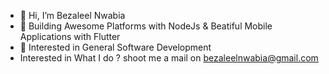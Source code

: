 - 👋 Hi, I’m Bezaleel Nwabia
- 🌱 Building Awesome Platforms with NodeJs & Beatiful Mobile Applications with Flutter
- 👀 Interested in General Software Development
- Interested in What I do ? shoot me a mail on bezaleelnwabia@gmail.com
<!---
emexbazz/emexbazz is a ✨ special ✨ repository because its `README.md` (this file) appears on your GitHub profile.
You can click the Preview link to take a look at your changes.
--->
